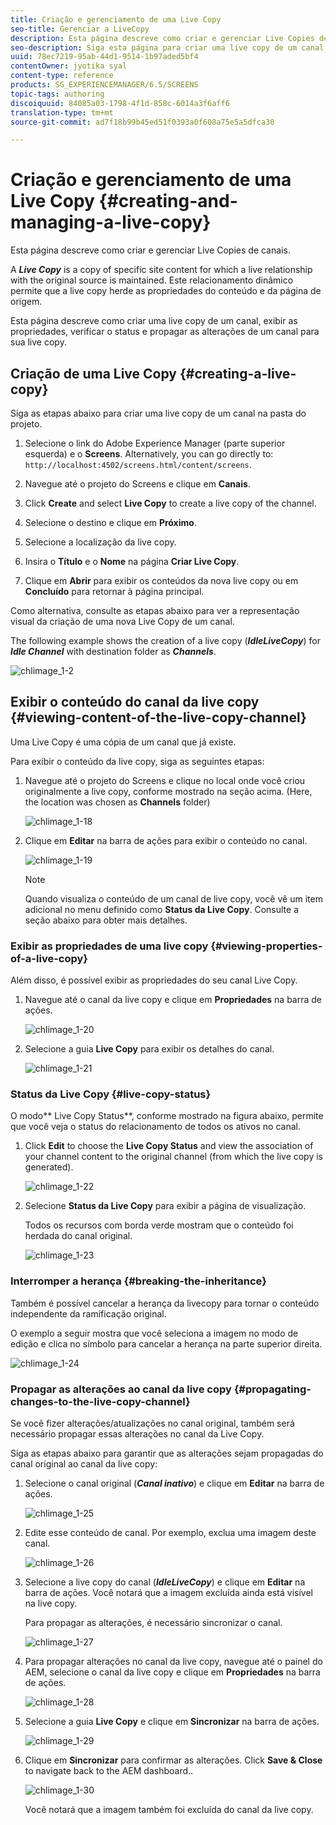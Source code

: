```yaml
---
title: Criação e gerenciamento de uma Live Copy
seo-title: Gerenciar a LiveCopy
description: Esta página descreve como criar e gerenciar Live Copies de canais.
seo-description: Siga esta página para criar uma live copy de um canal, exibir as propriedades, verificar o status e propagar as alterações de um canal para sua live copy.
uuid: 78ec7219-95ab-44d1-9514-1b97aded5bf4
contentOwner: jyotika syal
content-type: reference
products: SG_EXPERIENCEMANAGER/6.5/SCREENS
topic-tags: authoring
discoiquuid: 84085a03-1798-4f1d-858c-6014a3f6aff6
translation-type: tm+mt
source-git-commit: ad7f18b99b45ed51f0393a0f608a75e5a5dfca30

---
```



# Criação e gerenciamento de uma Live Copy {#creating-and-managing-a-live-copy}

Esta página descreve como criar e gerenciar Live Copies de canais.

A ***Live Copy*** is a copy of specific site content for which a live relationship with the original source is maintained. Este relacionamento dinâmico permite que a live copy herde as propriedades do conteúdo e da página de origem.

Esta página descreve como criar uma live copy de um canal, exibir as propriedades, verificar o status e propagar as alterações de um canal para sua live copy.


## Criação de uma Live Copy {#creating-a-live-copy}

Siga as etapas abaixo para criar uma live copy de um canal na pasta do projeto.

1. Selecione o link do Adobe Experience Manager (parte superior esquerda) e o **Screens**. Alternatively, you can ﻿go directly to: `http://localhost:4502/screens.html/content/screens`.

1. Navegue até o projeto do Screens e clique em **Canais**.
1. Click **Create** and select **Live Copy** to create a live copy of the channel.

1. Selecione o destino e clique em **Próximo**.
1. Selecione a localização da live copy.
1. Insira o **Título** e o **Nome** na página **Criar Live Copy**.

1. Clique em **Abrir** para exibir os conteúdos da nova live copy ou em **Concluído** para retornar à página principal.

Como alternativa, consulte as etapas abaixo para ver a representação visual da criação de uma nova Live Copy de um canal.

The following example shows the creation of a live copy (***IdleLiveCopy***) for ***Idle Channel*** with destination folder as ***Channels***.

![chlimage_1-2](assets/chlimage_1-2.gif)

## Exibir o conteúdo do canal da live copy {#viewing-content-of-the-live-copy-channel}

Uma Live Copy é uma cópia de um canal que já existe.

Para exibir o conteúdo da live copy, siga as seguintes etapas:

1. Navegue até o projeto do Screens e clique no local onde você criou originalmente a live copy, conforme mostrado na seção acima. (Here, the location was chosen as **Channels** folder)

   ![chlimage_1-18](assets/chlimage_1-18.png)

1. Clique em **Editar** na barra de ações para exibir o conteúdo no canal.

   ![chlimage_1-19](assets/chlimage_1-19.png)

   >[!NOTE]
   >
   >Quando visualiza o conteúdo de um canal de live copy, você vê um item adicional no menu definido como **Status da Live Copy**. Consulte a seção abaixo para obter mais detalhes.

### Exibir as propriedades de uma live copy {#viewing-properties-of-a-live-copy}

Além disso, é possível exibir as propriedades do seu canal Live Copy.

1. Navegue até o canal da live copy e clique em **Propriedades** na barra de ações.

   ![chlimage_1-20](assets/chlimage_1-20.png)

1. Selecione a guia **Live Copy** para exibir os detalhes do canal.

   ![chlimage_1-21](assets/chlimage_1-21.png)

### Status da Live Copy {#live-copy-status}

O modo** Live Copy Status**, conforme mostrado na figura abaixo, permite que você veja o status do relacionamento de todos os ativos no canal.

1. Click **Edit** to choose the **Live Copy Status** and view the association of your channel content to the original channel (from which the live copy is generated).

   ![chlimage_1-22](assets/chlimage_1-22.png)

1. Selecione **Status da Live Copy** para exibir a página de visualização.

   Todos os recursos com borda verde mostram que o conteúdo foi herdada do canal original.

   ![chlimage_1-23](assets/chlimage_1-23.png)

### Interromper a herança {#breaking-the-inheritance}

Também é possível cancelar a herança da livecopy para tornar o conteúdo independente da ramificação original.

O exemplo a seguir mostra que você seleciona a imagem no modo de edição e clica no símbolo para cancelar a herança na parte superior direita.

![chlimage_1-24](assets/chlimage_1-24.png)

### Propagar as alterações ao canal da live copy {#propagating-changes-to-the-live-copy-channel}

Se você fizer alterações/atualizações no canal original, também será necessário propagar essas alterações no canal da Live Copy.

Siga as etapas abaixo para garantir que as alterações sejam propagadas do canal original ao canal da live copy:

1. Selecione o canal original (***Canal inativo***) e clique em **Editar** na barra de ações.

   ![chlimage_1-25](assets/chlimage_1-25.png)

1. Edite esse conteúdo de canal. Por exemplo, exclua uma imagem deste canal.

   ![chlimage_1-26](assets/chlimage_1-26.png)

1. Selecione a live copy do canal (***IdleLiveCopy***) e clique em **Editar** na barra de ações. Você notará que a imagem excluída ainda está visível na live copy.

   Para propagar as alterações, é necessário sincronizar o canal.

   ![chlimage_1-27](assets/chlimage_1-27.png)

1. Para propagar alterações no canal da live copy, navegue até o painel do AEM, selecione o canal da live copy e clique em **Propriedades** na barra de ações.

   ![chlimage_1-28](assets/chlimage_1-28.png)

1. Selecione a guia **Live Copy** e clique em **Sincronizar** na barra de ações.

   ![chlimage_1-29](assets/chlimage_1-29.png)

1. Clique em **Sincronizar** para confirmar as alterações. Click **Save &amp; Close** to navigate back to the AEM dashboard..

   ![chlimage_1-30](assets/chlimage_1-30.png)

   Você notará que a imagem também foi excluída do canal da live copy.

